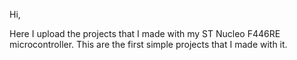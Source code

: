 Hi,

Here I upload the projects that I made with my ST Nucleo F446RE microcontroller. This are the first simple projects that I made with it.
